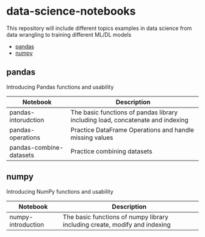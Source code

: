 # data-science-notebooks
This repository will include different topics examples in data science from data wrangling to training different ML/DL models

* [pandas](#pandas)
* [numpy](#numpy)

## pandas

Introducing Pandas functions and usability

| Notebook  | Description  |
|---|---|
| pandas-intorudction  | The basic functions of pandas library including load, concatenate and indexing  |
| pandas-operations  | Practice DataFrame Operations and handle missing values  |
| pandas-combine-datasets  | Practice combining datasets  |

## numpy

Introducing NumPy functions and usability

| Notebook  | Description  |
|---|---|
| numpy-introduction  | The basic functions of numpy library including create, modify and indexing  |

